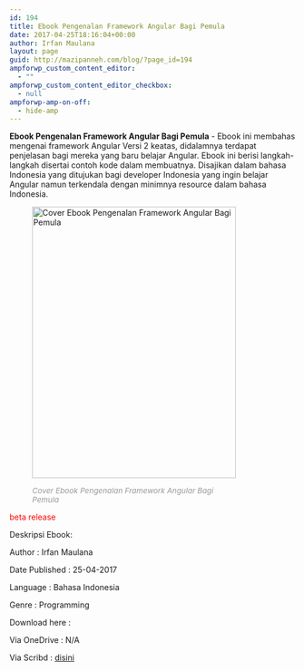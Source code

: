 ```yaml
---
id: 194
title: Ebook Pengenalan Framework Angular Bagi Pemula
date: 2017-04-25T18:16:04+00:00
author: Irfan Maulana
layout: page
guid: http://mazipanneh.com/blog/?page_id=194
ampforwp_custom_content_editor:
  - ""
ampforwp_custom_content_editor_checkbox:
  - null
ampforwp-amp-on-off:
  - hide-amp
---
```

**Ebook Pengenalan Framework Angular Bagi Pemula** - Ebook ini membahas mengenai framework Angular Versi 2 keatas, didalamnya terdapat penjelasan bagi mereka yang baru belajar Angular. Ebook ini berisi langkah-langkah disertai contoh kode dalam membuatnya. Disajikan dalam bahasa Indonesia yang ditujukan bagi developer Indonesia yang ingin belajar Angular namun terkendala dengan minimnya resource dalam bahasa Indonesia. <figure id="attachment_72" style="width: 359px" class="wp-caption aligncenter">

[<img class="wp-image-72 size-full" title="Cover Ebook Pengenalan Framework Angular Bagi Pemula" src="https://mazipan.github.io/wp-contents/images/ebook-pengenalan-framework-angular-2-bagi-pemula-mazipanneh.com.PNG" alt="Cover Ebook Pengenalan Framework Angular Bagi Pemula" width="359" height="479" />](https://mazipanneh.com/blog/download-ebook-programming/)<figcaption class="wp-caption-text"><span style="font-size: 10pt; color: #999999;"><em>Cover Ebook Pengenalan Framework Angular Bagi Pemula</em></span></figcaption></figure> 

<span style="color: #ff0000;">beta release</span>
  
Deskripsi Ebook: 
  
Author : <span class="book_author">Irfan Maulana</span> 
  
Date Published : <span class="book_published">25-04-2017</span> 
  
Language : <span class="book_lang">Bahasa Indonesia</span> 
  
Genre : <span class="book_genre">Programming</span> 

Download here :
  
Via OneDrive : N/A
  
Via Scribd : <a href="https://www.scribd.com/document/346277058/eBook-Pengenalan-Framework-Angular-2-Bagi-Pemula" target="_blank" rel="noopener noreferrer">disini</a>